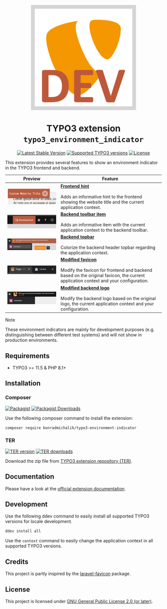 <div align="center">

![Extension icon](Resources/Public/Icons/Extension.svg)

# TYPO3 extension `typo3_environment_indicator`

[![Latest Stable Version](https://typo3-badges.dev/badge/typo3_environment_indicator/version/shields.svg)](https://extensions.typo3.org/extension/typo3_environment_indicator)
[![Supported TYPO3 versions](https://typo3-badges.dev/badge/typo3_environment_indicator/typo3/shields.svg)](https://extensions.typo3.org/extension/typo3_environment_indicator)
[![License](https://poser.pugx.org/konradmichalik/typo3-environment-indicator/license)](LICENSE.md)

</div>

This extension provides several features to show an environment indicator in the TYPO3 frontend and backend.

| Preview                                                                         | Feature                                                                                                                                                                        |
|---------------------------------------------------------------------------------|--------------------------------------------------------------------------------------------------------------------------------------------------------------------------------|
| ![Frontend Hint Preview](Documentation/Images/preview-frontend-hint.png)        | **[Frontend hint](https://docs.typo3.org/p/konradmichalik/typo3-environment-indicator/main/en-us/Configuration/FrontendHint.html)** <br/><br/> Adds an informative hint to the frontend showing the website title and the current application context.                         |
| ![Backend Toolbar Item Preview](Documentation/Images/preview-backend-toolbar-item.png) | **[Backend toolbar item](https://docs.typo3.org/p/konradmichalik/typo3-environment-indicator/main/en-us/Configuration/BackendToolbar.html)** <br/><br/> Adds an informative item with the current application context to the backend toolbar.                             |
| ![Backend Topbar Preview](Documentation/Images/preview-backend-topbar.jpg) | **[Backend topbar](https://docs.typo3.org/p/konradmichalik/typo3-environment-indicator/main/en-us/Configuration/BackendTopbar.html)** <br/><br/> Colorize the backend header topbar regarding the application context.                             |
| ![Favicon Preview](Documentation/Images/preview-favicon.png)                    | **[Modified favicon](https://docs.typo3.org/p/konradmichalik/typo3-environment-indicator/main/en-us/Configuration/Favicon.html)** <br/><br/> Modify the favicon for frontend and backend based on the original favicon, the current application context and your configuration. |
| ![Backend Logo Preview](Documentation/Images/preview-backend-logo.jpg)                    | **[Modified backend logo](https://docs.typo3.org/p/konradmichalik/typo3-environment-indicator/main/en-us/Configuration/BackendLogo.html)** <br/><br/> Modify the backend logo based on the original logo, the current application context and your configuration. |

> [!NOTE]  
> These environment indicators are mainly for development purposes (e.g. distinguishing between different test systems)
> and will not show in production environments.

## Requirements

- TYPO3 >= 11.5 & PHP 8.1+

## Installation

### Composer

[![Packagist](https://img.shields.io/packagist/v/konradmichalik/typo3-environment-indicator?label=version&logo=packagist)](https://packagist.org/packages/konradmichalik/typo3-environment-indicator)
[![Packagist Downloads](https://img.shields.io/packagist/dt/konradmichalik/typo3-environment-indicator?color=brightgreen)](https://packagist.org/packages/konradmichalik/typo3-environment-indicator)

Use the following composer command to install the extension:

```bash
composer require konradmichalik/typo3-environment-indicator
```

### TER

[![TER version](https://typo3-badges.dev/badge/typo3_environment_indicator/version/shields.svg)](https://extensions.typo3.org/extension/typo3_environment_indicator)
[![TER downloads](https://typo3-badges.dev/badge/typo3_environment_indicator/downloads/shields.svg)](https://extensions.typo3.org/extension/typo3_environment_indicator)

Download the zip file from [TYPO3 extension repository (TER)](https://extensions.typo3.org/extension/typo3_environment_indicator).

## Documentation

Please have a look at the
[official extension documentation](https://docs.typo3.org/p/konradmichalik/typo3-environment-indicator/main/en-us/Index.html).

## Development

Use the following ddev command to easily install all supported TYPO3 versions for locale development.

```bash
ddev install all
```

Use the `context` command to easily change the application context in all supported TYPO3 versions.

## Credits

This project is partly inspired by the [laravel-favicon](https://github.com/beyondcode/laravel-favicon) package.

## License

This project is licensed
under [GNU General Public License 2.0 (or later)](LICENSE.md).
